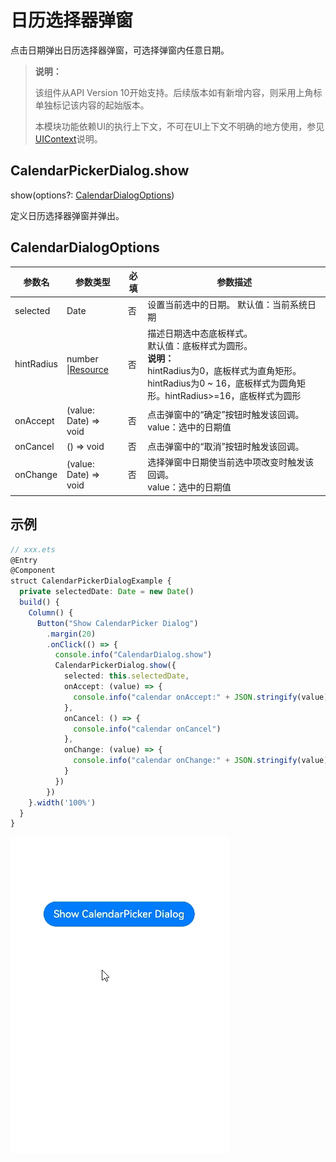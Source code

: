 # 日历选择器弹窗

点击日期弹出日历选择器弹窗，可选择弹窗内任意日期。

> **说明：**
>
> 该组件从API Version 10开始支持。后续版本如有新增内容，则采用上角标单独标记该内容的起始版本。
>
> 本模块功能依赖UI的执行上下文，不可在UI上下文不明确的地方使用，参见[UIContext](../apis/js-apis-arkui-UIContext.md#uicontext)说明。

## CalendarPickerDialog.show

show(options?: [CalendarDialogOptions](#calendardialogoptions))

定义日历选择器弹窗并弹出。

## CalendarDialogOptions

| 参数名     | 参数类型                                  | 必填 | 参数描述                                                     |
| ---------- | ----------------------------------------- | ---- | ------------------------------------------------------------ |
| selected   | Date                                      | 否   | 设置当前选中的日期。 默认值：当前系统日期                    |
| hintRadius | number \|[Resource](ts-types.md#resource) | 否   | 描述日期选中态底板样式。<br/>默认值：底板样式为圆形。<br />**说明：**<br />hintRadius为0，底板样式为直角矩形。hintRadius为0 ~ 16，底板样式为圆角矩形。hintRadius>=16，底板样式为圆形 |
| onAccept   | (value: Date) => void                     | 否   | 点击弹窗中的“确定”按钮时触发该回调。<br/>value：选中的日期值 |
| onCancel   | () => void                                | 否   | 点击弹窗中的“取消”按钮时触发该回调。                         |
| onChange   | (value: Date) => void                     | 否   | 选择弹窗中日期使当前选中项改变时触发该回调。<br/>value：选中的日期值 |

## 示例

```ts
// xxx.ets
@Entry
@Component
struct CalendarPickerDialogExample {
  private selectedDate: Date = new Date()
  build() {
    Column() {
      Button("Show CalendarPicker Dialog")
        .margin(20)
        .onClick(() => {
          console.info("CalendarDialog.show")
          CalendarPickerDialog.show({
            selected: this.selectedDate,
            onAccept: (value) => {
              console.info("calendar onAccept:" + JSON.stringify(value))
            },
            onCancel: () => {
              console.info("calendar onCancel")
            },
            onChange: (value) => {
              console.info("calendar onChange:" + JSON.stringify(value))
            }
          })
        })
    }.width('100%')
  }
}
```

![CalendarPickerDialog](figures/CalendarPickerDialog.gif)
